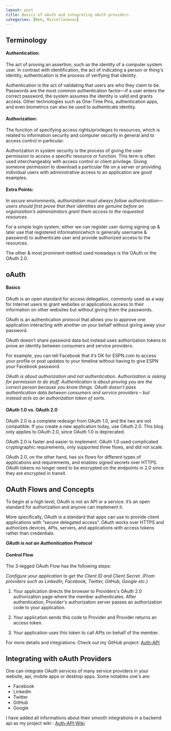 ```yaml
---
layout: post
title: Basics of oAuth and integrating oAuth providers
categories: [Web, Miscellaneous]
---
```


## Terminology

#### Authentication:
The act of proving an assertion, such as the identity of a computer system user. In contrast with identification, the act of indicating a person or thing's identity, authentication is the process of verifying that identity.

Authentication is the act of validating that users are who they claim to be. Passwords are the most common authentication factor—if a user enters the correct password, the system assumes the identity is valid and grants access.
Other technologies such as One-Time Pins, authentication apps, and even biometrics can also be used to authenticate identity.

#### Authorization:
The function of specifying access rights/privileges to resources, which is related to information security and computer security in general and to access control in particular.

Authorization in system security is the process of giving the user permission to access a specific resource or function. This term is often used interchangeably with access control or client privilege. Giving someone permission to download a particular file on a server or providing individual users with administrative access to an application are good examples.

#### Extra Points:

_In secure environments, authorization must always follow authentication—users should first prove that their identities are genuine before an organization’s administrators grant them access to the requested resources._

For a simple login system, either we can register user during signing up & later use that registered information(which is generally username & password) to authenticate user and provide authorized access to the resources.

The other & most prominent method used nowadays is the OAuth or the OAuth 2.0.

## oAuth

#### Basics
OAuth is an open standard for access delegation, commonly used as a way for Internet users to grant websites or applications access to their information on other websites but without giving them the passwords.

OAuth is an authentication protocol that allows you to approve one application interacting with another on your behalf without giving away your password.

OAuth doesn’t share password data but instead uses authorization tokens to prove an identity between consumers and service providers.

For example, you can tell Facebook that it’s OK for ESPN.com to access your profile or post updates to your timeline without having to give ESPN your Facebook password.

_OAuth is about authorization and not authentication. Authorization is asking for permission to do stuff. Authentication is about proving you are the correct person because you know things. OAuth doesn’t pass authentication data between consumers and service providers – but instead acts as an authorization token of sorts._

#### OAuth 1.0 vs. OAuth 2.0
OAuth 2.0 is a complete redesign from OAuth 1.0, and the two are not compatible. If you create a new application today, use OAuth 2.0. This blog only applies to OAuth 2.0, since OAuth 1.0 is deprecated.

OAuth 2.0 is faster and easier to implement. OAuth 1.0 used complicated cryptographic requirements, only supported three flows, and did not scale.

OAuth 2.0, on the other hand, has six flows for different types of applications and requirements, and enables signed secrets over HTTPS. OAuth tokens no longer need to be encrypted on the endpoints in 2.0 since they are encrypted in transit.

## OAuth Flows and Concepts
To begin at a high level, OAuth is not an API or a service: it’s an open standard for authorization and anyone can implement it.

More specifically, OAuth is a standard that apps can use to provide client applications with “secure delegated access”. OAuth works over HTTPS and authorizes devices, APIs, servers, and applications with access tokens rather than credentials.

**_OAuth is not an Authentication Protocol_**

#### Control Flow

The 3-legged OAuth Flow has the following steps:

 _Configure your application to get the Client ID and Client Secret. (From providers such as LinkedIn, Facebook, Twitter, GitHub, Google etc.)_
1. Your application directs the browser to Providers's OAuth 2.0 authorization page where the member authenticates. After authentication, Provider's authorization server passes an authorization code to your application.

1. Your application sends this code to Provider and Provider returns an access token.

1. Your application uses this token to call APIs on behalf of the member.

For more details and integrations:
Check out my GitHub project: [Auth-API](https://github.com/jaykay12/Auth-API)

## Integrating with oAuth Providers

One can integrate OAuth services of many service providers in your website, api, mobile apps or desktop apps.
Some notables one's are:
- Facebook
- LinkedIn
- Twitter
- GitHub
- Google

I have added all informations about their smooth integrations in a backend api as my project wiki : [Auth-API-Wiki](https://github.com/jaykay12/Auth-API/wiki/oAuth-Integration)
